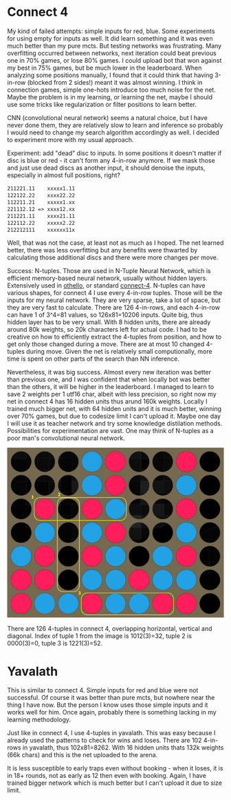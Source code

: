# Connect 4

My kind of failed attempts: simple inputs for red, blue. Some experiments for using empty for inputs as well. It did learn something and it was even much better than my pure mcts. But testing networks was frustrating. Many overfitting occurred between networks, next iteration could beat previous one in 70% games, or lose 80% games. I could upload bot that won against my best in 75% games, but be much lower in the leaderboard. When analyzing some positions manually, I found that it could think that having 3-in-row (blocked from 2 sides!) meant it was almost winning. I think in connection games, simple one-hots introduce too much noise for the net. Maybe the problem is in my learning, or learning the net, maybe I should use some tricks like regularization or filter positions to learn better.

CNN (convolutional neural network) seems a natural choice, but I have never done them, they are relatively slow to learn and inference so probably I would need to change my search algorithm accordingly as well. I decided to experiment more with my usual approach.

Experiment: add "dead" disc to inputs. In some positions it doesn't matter if disc is blue or red - it can't form any 4-in-row anymore. If we mask those and just use dead discs as another input, it should denoise the inputs, especially in almost full positions, right? 

```
211221.11    xxxxx1.11
122122.22    xxxx22.22
112211.21    xxxxx1.xx
221112.12 => xxxx12.xx
211221.11    xxxx21.11
122112.22    xxxxx2.22
212212111    xxxxxx11x
```

Well, that was not the case, at least not as much as I hoped. The net learned better, there was less overfitting but any benefits were thwarted by calculating those additional discs and there were more changes per move.

Success: N-tuples. Those are used in N-Tuple Neural Network, which is efficient memory-based neural network, usually without hidden layers. Extensively used in [othello](https://repository.essex.ac.uk/3820/1/NTupleOthello.pdf), or standard [connect-4](https://www.researchgate.net/publication/235219697_Reinforcement_Learning_with_N-tuples_on_the_Game_Connect-4). N-tuples can have various shapes, for connect 4 I use every 4-in-row tuples. Those will be the inputs for my neural network. They are very sparse, take a lot of space, but they are very fast to calculate. There are 126 4-in-rows, and each 4-in-row can have 1 of 3^4=81 values, so 126x81=10206 inputs. Quite big, thus hidden layer has to be very small. With 8 hidden units, there are already around 80k weights, so 20k characters left for actual code. I had to be creative on how to efficiently extract the 4-tuples from position, and how to get only those changed during a move. There are at most 10 changed 4-tuples during move. Given the net is relatively small computionally, more time is spent on other parts of the search than NN inference.

Nevertheless, it was big success. Almost every new iteration was better than previous one, and I was confident that when locally bot was better than the others, it will be higher in the leaderboard. I managed to learn to save 2 weights per 1 utf16 char, albeit with less precision, so right now my net in connect 4 has 16 hidden units thus arund 160k weights. Locally I trained much bigger net, with 64 hidden units and it is much better, winning over 70% games, but due to codesize limit I can't upload it. Maybe one day I will use it as teacher network and try some knowledge distilation methods. Possibilities for experimentation are vast. One may think of N-tuples as a poor man's convolutional neural network.

![c4](c4.png "Connect 4")

There are 126 4-tuples in connect 4, overlapping horizontal, vertical and diagonal. Index of tuple 1 from the image is 1012(3)=32, tuple 2 is 0000(3)=0, tuple 3 is 1221(3)=52.


# Yavalath

This is similar to connect 4. Simple inputs for red and blue were not successful. Of course it was better than pure mcts, but nowhere near the thing I have now. But the person I know uses those simple inputs and it works well for him. Once again, probably there is something lacking in my learning methodology. 

Just like in connect 4, I use 4-tuples in yavalath. This was easy because I already used the patterns to check for wins and loses. There are 102 4-in-rows in yavalath, thus 102x81=8262. With 16 hidden units thats 132k weights (66k chars) and this is the net uploaded to the arena.

It is less susceptible to early traps even without booking - when it loses, it is in 18+ rounds, not as early as 12 then even with booking. Again, I have trained bigger network which is much better but I can't upload it due to size limit.